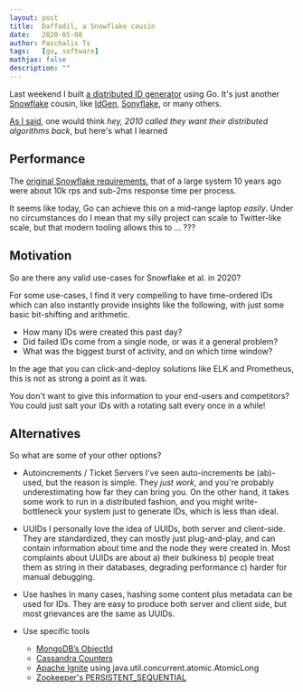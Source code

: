```yaml
---
layout: post
title:  Daffodil, a Snowflake cousin
date:   2020-05-08
author: Paschalis Ts
tags:   [go, software]
mathjax: false
description: ""
---
```



Last weekend I built [a distributed ID generator](http://github.com/tpaschalis/daffodil) using Go. It's just another [Snowflake](https://blog.twitter.com/engineering/en_us/a/2010/announcing-snowflake.html) cousin, like [IdGen](https://github.com/RobThree/IdGen), [Sonyflake](http://github.com/sony/sonyflake), or many others.

[As I said](https://twitter.com/tpaschalis_/status/1257660129459277825), one would think *hey, 2010 called they want their distributed algorithms back*, but here's what I learned


## Performance 
The [original Snowflake requirements](https://github.com/twitter-archive/snowflake/tree/scala_28), that of a large system 10 years ago were about 10k rps and sub-2ms response time per process.

It seems like today, Go can achieve this on a mid-range laptop *easily*. Under no circumstances do I mean that my silly project can scale to Twitter-like scale, but that modern tooling allows this to ... ???

## Motivation

So are there any valid use-cases for Snowflake et al. in 2020?

For some use-cases, I find it very compelling to have time-ordered IDs which can also instantly provide insights like the following, with just some basic bit-shifting and arithmetic.
- How many IDs were created this past day?
- Did failed IDs come from a single node, or was it a general problem?
- What was the biggest burst of activity, and on which time window?

In the age that you can click-and-deploy solutions like ELK and Prometheus, this is not as strong a point as it was.

You don't want to give this information to your end-users and competitors? You could just salt your IDs with a rotating salt every once in a while!


## Alternatives
So what are some of your other options?

- Autoincrements / Ticket Servers
I've seen auto-increments be (ab)-used, but the reason is simple. They *just work*, and you're probably underestimating how far they can bring you. On the other hand, it takes some work to run in a distributed fashion, and you might write-bottleneck your system just to generate IDs, which is less than ideal.

- UUIDs
I personally love the idea of UUIDs, both server and client-side. They are standardized, they can mostly just plug-and-play, and can contain information about time and the node they were created in. Most complaints about UUIDs are about a) their bulkiness b) people treat them as string in their databases, degrading performance c) harder for manual debugging.

- Use hashes
In many cases, hashing some content plus metadata can be used for IDs. They are easy to produce both server and client side, but most grievances are the same as UUIDs.

- Use specific tools
    - [MongoDB’s ObjectId](https://docs.mongodb.com/manual/reference/method/ObjectId/)
    - [Cassandra Counters](https://docs.datastax.com/en/cql-oss/3.3/cql/cql_using/useCountersConcept.html)
    - [Apache Ignite](https://apacheignite.readme.io/v1.0/docs/atomic-types) using java.util.concurrent.atomic.AtomicLong
    - [Zookeeper's PERSISTENT_SEQUENTIAL](https://zookeeper.apache.org/doc/r3.3.3/api/org/apache/zookeeper/CreateMode.html#PERSISTENT_SEQUENTIAL)

